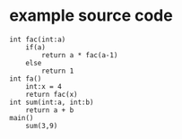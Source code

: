 # example source code 
    int fac(int:a)
    	if(a)
    		return a * fac(a-1)
    	else
    		return 1
    int fa()
    	int:x = 4
    	return fac(x)
    int sum(int:a, int:b)
    	return a + b
    main()
    	sum(3,9)
